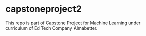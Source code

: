 # capstoneproject2
This repo is part of Capstone Project for Machine Learning under curriculum of Ed Tech Company Almabetter.
